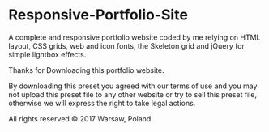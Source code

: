 # Responsive-Portfolio-Site
A complete and responsive portfolio website coded by me relying on HTML layout, CSS grids, web and icon fonts, the Skeleton grid and jQuery for simple lightbox effects.

Thanks for Downloading this portfolio website.

By downloading this preset you agreed with our terms of use and you may not upload this preset file to any other website or try to sell this preset file, otherwise we will express the right to take legal actions. 

All rights reserved © 2017 Warsaw, Poland.
